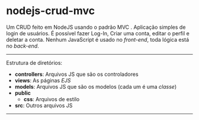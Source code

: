 # nodejs-crud-mvc
Um CRUD feito em NodeJS usando o padrão MVC . 
Aplicação simples de login de usuários. É possível fazer Log-In, Criar uma conta, editar o perfil e deletar a conta. 
Nenhum JavaScript é usado no *front-end*, toda lógica está no *back-end*.

<hr>
Estrutura de diretórios:  

 - **controllers**: Arquivos JS que são os controladores
 - **views**: As páginas *EJS*
 - **models**: Arquivos JS que são os modelos (cada um é uma *classe*)
 - **public**
	 - **css**: Arquivos de estilo
- **src**: Outros arquivos JS

<hr>
